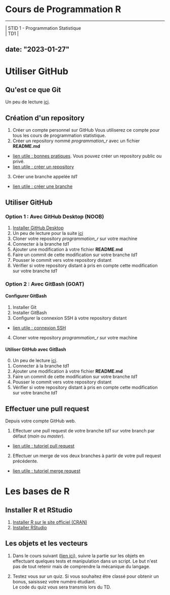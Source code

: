 # Cours de Programmation R

---
 
  | STID 1 - Programmation Statistique  
  | TD1   | 
  
date: "2023-01-27"
---





# Utiliser GitHub

## Qu'est ce que Git

Un peu de lecture [ici](https://www.atlassian.com/fr/git/tutorials/what-is-git). 

## Création d'un repository

1. Créer un compte personnel sur GitHub
Vous utiliserez ce compte pour tous les cours de programmation statistique.
2. Créer un repository nommé *programmation_r* avec un fichier **README.md**
* [lien utile : bonnes pratiques](https://docs.github.com/fr/repositories/creating-and-managing-repositories/best-practices-for-repositories). Vous pouvez créer un repository public ou privé.
* [lien utile : créer un repository](https://docs.github.com/fr/repositories/creating-and-managing-repositories/creating-a-new-repository)
3. Créer une branche appelée *td1*
* [lien utile :  créer une branche](https://docs.github.com/fr/pull-requests/collaborating-with-pull-requests/proposing-changes-to-your-work-with-pull-requests/creating-and-deleting-branches-within-your-repository)

## Utiliser GitHub

### Option 1 : Avec GitHub Desktop (NOOB)

1. [Installer GitHub Desktop](https://desktop.github.com/)
2. Un peu de lecture pour la suite [ici](https://docs.github.com/fr/desktop/installing-and-configuring-github-desktop/overview/getting-started-with-github-desktop)
3. Cloner votre repository *programmation_r* sur votre machine
4. Connecter à la branche *td1*
5. Ajouter une modification à votre fichier **README.md**
6. Faire un commit de cette modification sur votre branche *td1*
7. Pousser le commit vers votre repository distant
8. Vérifier si votre repository distant à pris en compte cette modification sur votre branche *td1*

### Option 2 : Avec GitBash (GOAT)

#### Configurer GitBash

1. Installer Git
2. Installer GitBash
3. Configurer la connexion SSH à votre repository distant
* [lien utile : connexion SSH](https://linuxhint.com/clone-repo-with-ssh-key-in-git/)
4. Cloner votre repository *programmation_r* sur votre machine

#### Utiliser GitHub avec GitBash

0. Un peu de lecture [ici](https://www.jesuisundev.com/comprendre-git-en-7-minutes/).
1. Connecter à la branche *td1*
2. Ajouter une modification à votre fichier **README.md**
3. Faire un commit de cette modification sur votre branche *td1*
4. Pousser le commit vers votre repository distant
5. Vérifier si votre repository distant à pris en compte cette modification sur votre branche *td1*

## Effectuer une pull request

Depuis votre compte GitHub web.

1. Effectuer une pull request de votre branche *td1* sur votre branch par défaut (*main* ou *master*).
* [lien utile : tutoriel pull request](https://docs.github.com/fr/pull-requests/collaborating-with-pull-requests/proposing-changes-to-your-work-with-pull-requests/creating-a-pull-request)
2. Effectuer un merge de vos deux branches à partir de votre pull request précédente.
* [lien utile : tutoriel merge request](https://docs.github.com/fr/pull-requests/collaborating-with-pull-requests/incorporating-changes-from-a-pull-request/merging-a-pull-request)

# Les bases de R

## Installer R et RStudio

1. [Installer R sur le site officiel (CRAN)](https://cran.r-project.org/)
2. [Installer RStudio](https://posit.co/download/rstudio-desktop/)

## Les objets et les vecteurs

1. Dans le cours suivant ([lien ici](https://asardell.github.io/programmation-r/presentation.html#objets)), suivre la partie sur les objets en effectuant quelques tests et manipulation dans un script.
Le but n'est pas de tout retenir mais de comprendre la mécanique du langage.

2. Testez vous sur un quiz. Si vous souhaitez être classé pour obtenir un bonus, saisissez votre numéro étudiant. <br>
Le code du quiz vous sera transmis lors du TD.
